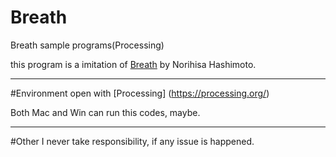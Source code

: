 # Breath
Breath sample programs(Processing)

this program is a imitation of [Breath](http://zeroworks.jp/breath/) by Norihisa Hashimoto.

---
#Environment
open with [Processing] (https://processing.org/)

Both Mac and Win can run this codes, maybe.

---
#Other
I never take responsibility, if any issue is happened.
